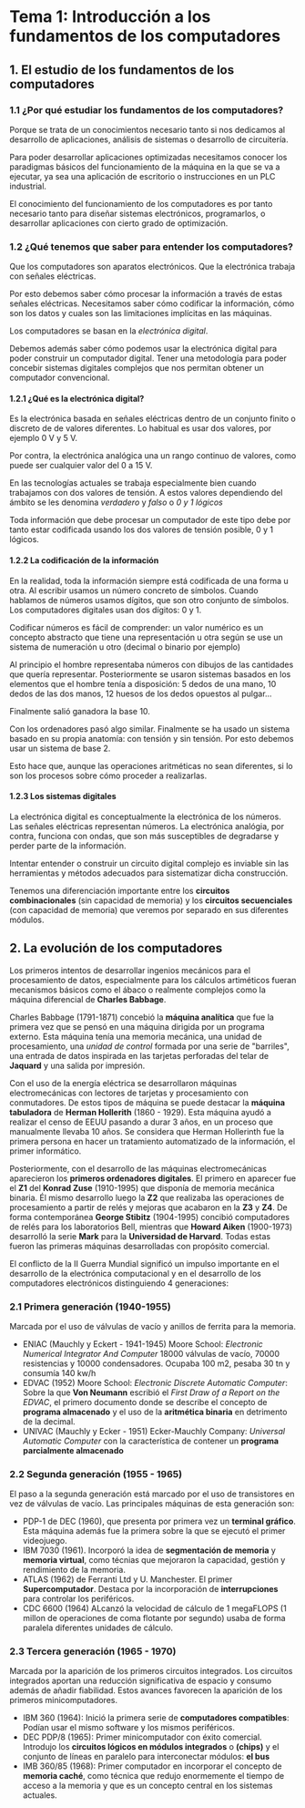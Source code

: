 # Tema 1: Introducción a los fundamentos de los computadores

## 1. El estudio de los fundamentos de los computadores

### 1.1 ¿Por qué estudiar los fundamentos de los computadores?

Porque se trata de un conocimientos necesario tanto si nos dedicamos al desarrollo de aplicaciones, análisis de sistemas o desarrollo de circuitería.

Para poder desarrollar aplicaciones optimizadas necesitamos conocer los paradigmas básicos del funcionamiento de la máquina en la que se va a ejecutar, ya sea una aplicación de escritorio o instrucciones en un PLC industrial.

El conocimiento del funcionamiento de los computadores es por tanto necesario tanto para diseñar sistemas electrónicos, programarlos, o desarrollar aplicaciones con cierto grado de optimización.

### 1.2 ¿Qué tenemos que saber para entender los computadores?

Que los computadores son aparatos electrónicos. Que la electrónica trabaja con señales eléctricas.

Por esto debemos saber cómo procesar la información a través de estas señales eléctricas. Necesitamos saber cómo codificar la información, cómo son los datos y cuales son las limitaciones implícitas en las máquinas.

Los computadores se basan en la _electrónica digital_.

Debemos además saber cómo podemos usar la electrónica digital para poder construir un computador digital. Tener una metodología para poder concebir sistemas digitales complejos que nos permitan obtener un computador convencional.

#### 1.2.1 ¿Qué es la electrónica digital?

Es la electrónica basada en señales eléctricas dentro de un conjunto finito o discreto de de valores diferentes. Lo habitual es usar dos valores, por ejemplo 0 V y 5 V.

Por contra, la electrónica analógica una un rango continuo de valores, como puede ser cualquier valor del 0 a 15 V.

En las tecnologías actuales se trabaja especialmente bien cuando trabajamos con dos valores de tensión. A estos valores dependiendo del ámbito se les denomina _verdadero_ y _falso_ o _0 y 1 lógicos_

Toda información que debe procesar un computador de este tipo debe por tanto estar codificada usando los dos valores de tensión posible, 0 y 1 lógicos.

#### 1.2.2 La codificación de la información

En la realidad, toda la información siempre está codificada de una forma u otra. Al escribir usamos un número concreto de símbolos. Cuando hablamos de números usamos dígitos, que son otro conjunto de símbolos. Los computadores digitales usan dos dígitos: 0 y 1.

Codificar números es fácil de comprender: un valor numérico es un concepto abstracto que tiene una representación u otra según se use un sistema de numeración u otro (decimal o binario por ejemplo)

Al principio el hombre representaba números con dibujos de las cantidades que quería representar. Posteriormente se usaron sistemas basados en los elementos que el hombre tenía a disposición: 5 dedos de una mano, 10 dedos de las dos manos, 12 huesos de los dedos opuestos al pulgar...

Finalmente salió ganadora la base 10.

Con los ordenadores pasó algo similar. Finalmente se ha usado un sistema basado en su propia anatomía: con tensión y sin tensión. Por esto debemos usar un sistema de base 2.

Esto hace que, aunque las operaciones aritméticas no sean diferentes, si lo son los procesos sobre cómo proceder a realizarlas.

#### 1.2.3 Los sistemas digitales

La electrónica digital es conceptualmente la electrónica de los números. Las señales eléctricas representan números.
La electrónica analógia, por contra, funciona con ondas, que son más susceptibles de degradarse y perder parte de la información.

Intentar entender o construir un circuito digital complejo es inviable sin las herramientas y métodos adecuados para sistematizar dicha construcción.

Tenemos una diferenciación importante entre los **circuitos combinacionales** (sin capacidad de memoria) y los **circuitos secuenciales** (con capacidad de memoria) que veremos por separado en sus diferentes módulos.

## 2. La evolución de los computadores

Los primeros intentos de desarrollar ingenios mecánicos para el procesamiento de datos, especialmente para los cálculos artiméticos fueran mecanismos básicos como el ábaco o realmente complejos como la máquina diferencial de **Charles Babbage**.

Charles Babbage (1791-1871) concebió la **máquina analítica** que fue la primera vez que se pensó en una máquina dirigida por un programa externo. Esta máquina tenía una memoria mecánica, una unidad de procesamiento, una _unidad de control_ formada por una serie de "barriles", una entrada de datos inspirada en las tarjetas perforadas del telar de **Jaquard** y una salida por impresión.

Con el uso de la energía eléctrica se desarrollaron máquinas electromecánicas con lectores de tarjetas y procesamiento con conmutadores. De estos tipos de máquina se puede destacar la **máquina tabuladora** de **Herman Hollerith** (1860 - 1929). Esta máquina ayudó a realizar el censo de EEUU pasando a durar 3 años, en un proceso que manualmente llevaba 10 años. Se considera que Herman Hollerinth fue la primera persona en hacer un tratamiento automatizado de la información, el primer informático.

Posteriormente, con el desarrollo de las máquinas electromecánicas aparecieron los **primeros ordenadores digitales**. El primero en aparecer fue el **Z1** del **Konrad Zuse** (1910-1995) que disponía de memoria mecánica binaria. Él mismo desarrollo luego la **Z2** que realizaba las operaciones de procesamiento a partir de relés y mejoras que acabaron en la **Z3** y **Z4**. De forma contemporánea **George Stibitz** (1904-1995) concibió computadores de relés para los laboratorios Bell, mientras que **Howard Aiken** (1900-1973) desarrolló la serie **Mark** para la **Universidad de Harvard**. Todas estas fueron las primeras máquinas desarrolladas con propósito comercial.

El conflicto de la II Guerra Mundial significó un impulso importante en el desarrollo de la electrónica computacional y en el desarrollo de los computadores electrónicos distinguiendo 4 generaciones:

### 2.1 Primera generación (1940-1955)

Marcada por el uso de válvulas de vacío y anillos de ferrita para la memoria.

- ENIAC (Mauchly y Eckert - 1941-1945) Moore School: _Electronic Numerical Integrator And Computer_ 18000 válvulas de vacío, 70000 resistencias y 10000 condensadores. Ocupaba 100 m2, pesaba 30 tn y consumía 140 kw/h
- EDVAC (1952) Moore School: _Electronic Discrete Automatic Computer_: Sobre la que **Von Neumann** escribió el _First Draw of a Report on the EDVAC_, el primero documento donde se describe el concepto de **programa almacenado** y el uso de la **aritmética binaria** en detrimento de la decimal.
- UNIVAC (Mauchly y Ecker - 1951) Ecker-Mauchly Company: _Universal Automatic Computer_ con la característica de contener un **programa parcialmente almacenado**

### 2.2 Segunda generación (1955 - 1965)

El paso a la segunda generación está marcado por el uso de transistores en vez de válvulas de vacío. Las principales máquinas de esta generación son:

- PDP-1 de DEC (1960), que presenta por primera vez un **terminal gráfico**. Esta máquina además fue la primera sobre la que se ejecutó el primer videojuego.
- IBM 7030 (1961). Incorporó la idea de **segmentación de memoria** y **memoria virtual**, como técnias que mejoraron la capacidad, gestión y rendimiento de la memoria.
- ATLAS (1962) de Ferranti Ltd y U. Manchester. El primer **Supercomputador**. Destaca por la incorporación de **interrupciones** para controlar los periféricos.
- CDC 6600 (1964) ALcanzó la velocidad de cálculo de 1 megaFLOPS (1 millon de operaciones de coma flotante por segundo) usaba de forma paralela diferentes unidades de cálculo.

### 2.3 Tercera generación (1965 - 1970)

Marcada por la aparición de los primeros circuitos integrados. Los circuitos integrados aportan una reducción significativa de espacio y consumo además de añadir fiabilidad. Estos avances favorecen la aparición de los primeros minicomputadores.

- IBM 360 (1964): Inició la primera serie de **computadores compatibles**: Podían usar el mismo software y los mismos periféricos.
- DEC PDP/8 (1965): Primer minicomputador con éxito comercial. Introdujo los **circuitos lógicos en módulos integrados** o **(chips)** y el conjunto de líneas en paralelo para interconectar módulos: **el bus**
- IMB 360/85 (1968): Primer computador en incorporar el concepto de **memoria caché**, como técnica que redujo enormemente el tiempo de acceso a la memoria y que es un concepto central en los sistemas actuales.
